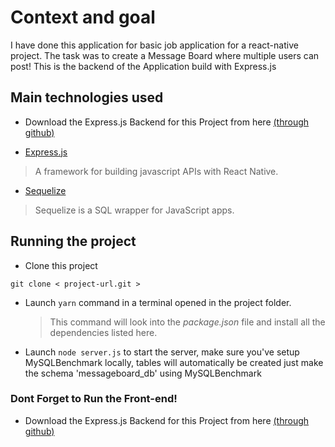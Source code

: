 # Context and goal

I have done this application for basic job application for a react-native project. The task was to create a Message Board where multiple users can post!
This is the backend of the Application build with Express.js

## Main technologies used

- Download the Express.js Backend for this Project from here [(through github)](https://https://github.com/bushraa1/messageboard_backend)

- [Express.js](https://expressjs.com/)

> A framework for building javascript APIs with React Native.

- [Sequelize](https://sequelize.org/)

> Sequelize is a SQL wrapper for JavaScript apps.

## Running the project

- Clone this project

```
git clone < project-url.git >
```

- Launch `yarn` command in a terminal opened in the project folder.

  > This command will look into the _package.json_ file and install all the dependencies listed here.

- Launch `node server.js` to start the server, make sure you've setup MySQLBenchmark locally, tables will automatically be created just make the schema 'messageboard_db' using MySQLBenchmark

### Dont Forget to Run the Front-end!

- Download the Express.js Backend for this Project from here [(through github)](https://github.com/bushraa1/messageboard)
